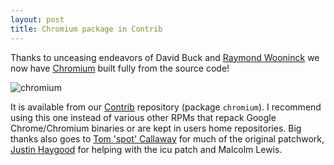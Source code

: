 ```yaml
---
layout: post
title: Chromium package in Contrib
---
```


Thanks to unceasing endeavors of David Buck and [Raymond Wooninck](http://rwooninck.blogspot.com/) we now have [Chromium](http://code.google.com/chromium/) built fully from the source code! 

![chromium](/assets/chromium.png)

It is available from our [Contrib](http://en.opensuse.org/Contrib) repository (package `chromium`). I recommend using this one instead of various other RPMs that repack Google Chrome/Chromium binaries or are kept in users home repositories. Big thanks also goes to [Tom 'spot' Callaway](https://fedoraproject.org/wiki/User:Spot) for much of the original patchwork, [Justin Haygood](http://blog.justinhaygood.com/) for helping with the icu patch and Malcolm Lewis.
